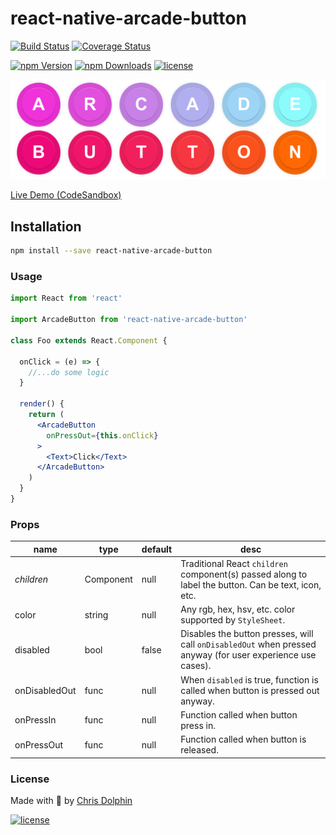 
react-native-arcade-button
=========

[![Build Status](https://travis-ci.org/likethemammal/react-native-arcade-button.svg?branch=master)](https://travis-ci.org/likethemammal/react-native-arcade-button)
[![Coverage Status](https://coveralls.io/repos/github/likethemammal/react-native-arcade-button/badge.svg?branch=master)](https://coveralls.io/github/likethemammal/react-native-arcade-button?branch=master)

[![npm Version](https://img.shields.io/npm/v/react-native-arcade-button.svg)](https://www.npmjs.com/package/react-native-arcade-button)
[![npm Downloads](https://img.shields.io/npm/dm/react-native-arcade-button.svg)](https://www.npmjs.com/package/react-native-arcade-button)
[![license](https://img.shields.io/github/license/likethemammal/react-native-arcade-button.svg)](https://github.com/likethemammal/react-native-arcade-button/blob/master/LICENSE)

[![screenshot](example/screenshot.png)](demo)

[Live Demo (CodeSandbox)](https://codesandbox.io/s/1rk8r5j1z4)

## Installation

```sh
npm install --save react-native-arcade-button
```

### Usage

```jsx
import React from 'react'

import ArcadeButton from 'react-native-arcade-button'

class Foo extends React.Component {

  onClick = (e) => {
    //...do some logic
  }

  render() {
    return (
      <ArcadeButton
        onPressOut={this.onClick}
      >
        <Text>Click</Text>
      </ArcadeButton>
    )
  }
}

```

### Props

| name        | type           | default  | desc 
--- | --- | --- | --- |
| *children* | Component | null | Traditional React `children` component(s) passed along to label the button. Can be text, icon, etc. |
| color | string | null | Any rgb, hex, hsv, etc. color supported by `StyleSheet`.
| disabled | bool | false | Disables the button presses, will call `onDisabledOut` when pressed anyway (for user experience use cases). |
| onDisabledOut | func | null | When `disabled` is true, function is called when button is pressed out anyway. |
| onPressIn | func | null | Function called when button press in. |
| onPressOut | func | null | Function called when button is released. |

### License

Made with 🍊 by [Chris Dolphin](https://github.com/likethemammal)

[![license](https://img.shields.io/github/license/likethemammal/react-native-arcade-button.svg?style=flat-square)](https://github.com/likethemammal/react-native-arcade-button/blob/master/LICENSE)

[demo]: (https://codesandbox.io/s/1rk8r5j1z4)

